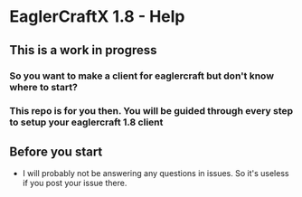 # EaglerCraftX 1.8 - Help

## This is a work in progress

### So you want to make a client for eaglercraft but don't know where to start?
### This repo is for you then. You will be guided through every step to setup your eaglercraft 1.8 client

## Before you start
- I will probably not be answering any questions in issues. So it's useless if you post your issue there.
